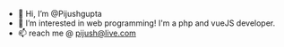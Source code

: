 - 👋 Hi, I’m @Pijushgupta
- 👀 I’m interested in web programming! I'm a php and vueJS developer. 
- 📫 reach me @ pijush@live.com

<!---
Pijushgupta/Pijushgupta is a ✨ special ✨ repository because its `README.md` (this file) appears on your GitHub profile.
You can click the Preview link to take a look at your changes.
--->
